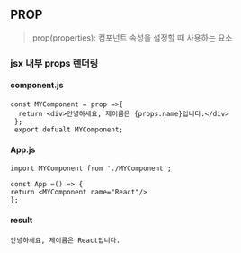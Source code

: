 ## PROP
> prop(properties): 컴포넌트 속성을 설정할 때 사용하는 요소


### jsx 내부 props 렌더링
#### component.js
```
const MYComponent = prop =>{
  return <div>안녕하세요, 제이름은 {props.name}입니다.</div>
 };
 export defualt MYComponent;
```
#### App.js
```
import MYComponent from './MYComponent';

const App =() => {
return <MYComponent name="React"/>
};
```
#### result
```
안녕하세요, 제이름은 React입니다.
```

